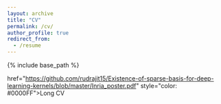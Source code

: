 ```yaml
---
layout: archive
title: "CV"
permalink: /cv/
author_profile: true
redirect_from:
  - /resume
---
```


{% include base_path %}

href="https://github.com/rudrajit15/Existence-of-sparse-basis-for-deep-learning-kernels/blob/master/Inria_poster.pdf" style="color: #0000FF">Long CV</a>
